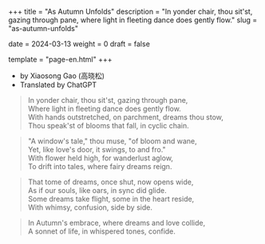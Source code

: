 +++
title = "As Autumn Unfolds"
description = "In yonder chair, thou sit'st, gazing through pane, where light in fleeting dance does gently flow."
slug = "as-autumn-unfolds"

date = 2024-03-13
weight = 0
draft = false

template = "page-en.html"
+++
* by Xiaosong Gao (高晓松)
* Translated by ChatGPT

> In yonder chair, thou sit'st, gazing through pane,<br/>
> Where light in fleeting dance does gently flow.<br/>
> With hands outstretched, on parchment, dreams thou stow,<br/>
> Thou speak'st of blooms that fall, in cyclic chain.<br/>

> "A window's tale," thou muse, "of bloom and wane,<br/>
> Yet, like love's door, it swings, to and fro."<br/>
> With flower held high, for wanderlust aglow,<br/>
> To drift into tales, where fairy dreams reign.<br/>

> That tome of dreams, once shut, now opens wide,<br/>
> As if our souls, like oars, in sync did glide.<br/>
> Some dreams take flight, some in the heart reside,<br/>
> With whimsy, confusion, side by side.<br/>

> In Autumn's embrace, where dreams and love collide,<br/>
> A sonnet of life, in whispered tones, confide.<br/>




